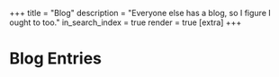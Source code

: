 +++
title = "Blog"
description = "Everyone else has a blog, so I figure I ought to too."
in_search_index = true
render = true
[extra]
+++

# Blog Entries